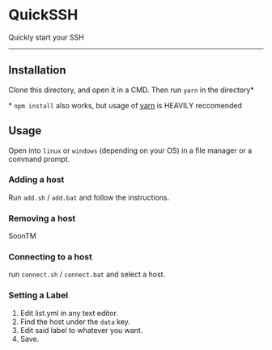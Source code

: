 # QuickSSH

Quickly start your SSH

---

## Installation

Clone this directory, and open it in a CMD. Then run `yarn` in the directory\*

\* `npm install` also works, but usage of [yarn](https://yarnpkg.com) is HEAVILY reccomended

## Usage

Open into `linux` or `windows` (depending on your OS) in a file manager or a command prompt.

### Adding a host

Run `add.sh` / `add.bat` and follow the instructions.

### Removing a host

SoonTM

### Connecting to a host

run `connect.sh` / `connect.bat` and select a host.

### Setting a Label

1. Edit list.yml in any text editor.
2. Find the host under the `data` key.
3. Edit said label to whatever you want.
4. Save.
